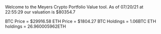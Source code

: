Welcome to the Meyers Crypto Portfolio Value tool. 
As of 07/20/21 at 22:55:29 our valuation is $80354.7 

BTC Price = $29916.58
 ETH Price = $1804.27
BTC Holdings = 1.06BTC
 ETH holdings = 26.960005962ETH 

